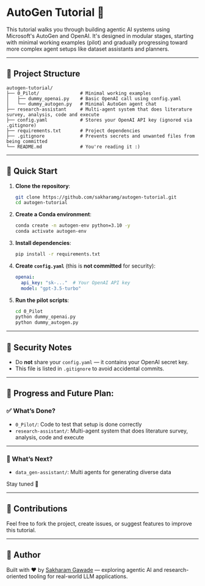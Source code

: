 # AutoGen Tutorial 🚀

This tutorial walks you through building agentic AI systems using Microsoft's AutoGen and OpenAI. It's designed in modular stages, starting with minimal working examples (pilot) and gradually progressing toward more complex agent setups like dataset assistants and planners.

---

## 📁 Project Structure

```
autogen-tutorial/
├── 0_Pilot/               # Minimal working examples
│   ├── dummy_openai.py    # Basic OpenAI call using config.yaml
│   └── dummy_autogen.py   # Minimal AutoGen agent chat
├── research-assistant     # Multi-agent system that does literature survey, analysis, code and execute
├── config.yaml            # Stores your OpenAI API key (ignored via .gitignore)
├── requirements.txt       # Project dependencies
├── .gitignore             # Prevents secrets and unwanted files from being committed
└── README.md              # You're reading it :)
```

---

## 🧪 Quick Start

1. **Clone the repository**:
   ```bash
   git clone https://github.com/sakharamg/autogen-tutorial.git
   cd autogen-tutorial
   ```

2. **Create a Conda environment**:
   ```bash
   conda create -n autogen-env python=3.10 -y
   conda activate autogen-env
   ```

3. **Install dependencies**:
   ```bash
   pip install -r requirements.txt
   ```

4. **Create `config.yaml`** (this is **not committed** for security):
   ```yaml
   openai:
     api_key: "sk-..."  # Your OpenAI API key
     model: "gpt-3.5-turbo"
   ```

5. **Run the pilot scripts**:
   ```bash
   cd 0_Pilot
   python dummy_openai.py
   python dummy_autogen.py
   ```

---

## 🔐 Security Notes

- Do **not** share your `config.yaml` — it contains your OpenAI secret key.
- This file is listed in `.gitignore` to avoid accidental commits.

---
## 🚧 Progress and Future Plan:

### ✅ What’s Done?
- `0_Pilot/`: Code to test that setup is done correctly
- `research-assistant/`: Multi-agent system that does literature survey, analysis, code and execute
----

### 🧱 What’s Next?


- `data_gen-assistant/`: Multi agents for generating diverse data

Stay tuned 👀

---

## 🤝 Contributions

Feel free to fork the project, create issues, or suggest features to improve this tutorial.

---

## 🧠 Author

Built with ❤️ by [Sakharam Gawade](https://www.linkedin.com/in/sakharam-gawade/) — exploring agentic AI and research-oriented tooling for real-world LLM applications.
